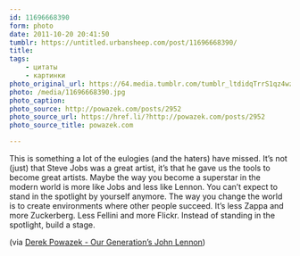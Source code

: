 ```yaml
---
id: 11696668390
form: photo
date: 2011-10-20 20:41:50
tumblr: https://untitled.urbansheep.com/post/11696668390/
title:
tags:
    - цитаты
    - картинки
photo_original_url: https://64.media.tumblr.com/tumblr_ltdidqTrrS1qz4wzio1_640.jpg
photo: /media/11696668390.jpg
photo_caption: 
photo_source: http://powazek.com/posts/2952
photo_source_url: https://href.li/?http://powazek.com/posts/2952
photo_source_title: powazek.com

---
```


<p>This is something a lot of the eulogies (and the haters) have missed. It’s not (just) that Steve Jobs was a great artist, it’s that he gave us the tools to become great artists. Maybe the way you become a superstar in the modern world is more like Jobs and less like Lennon. You can’t expect to stand in the spotlight by yourself anymore. The way you change the world is to create environments where other people succeed. It’s less Zappa and more Zuckerberg. Less Fellini and more Flickr. Instead of standing in the spotlight, build a stage.</p>

<p>(via <a href="http://powazek.com/posts/2952">Derek Powazek - Our Generation’s John Lennon</a>)</p>

